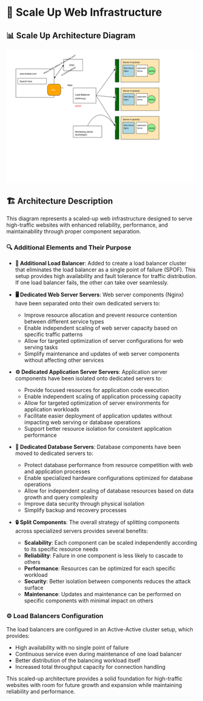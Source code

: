 # 🚀 Scale Up Web Infrastructure

## 📊 Scale Up Architecture Diagram

![Scale Up Architecture Diagram](./img/3-scale_up.svg)

## 🏗️ Architecture Description

This diagram represents a scaled-up web infrastructure designed to serve high-traffic websites with enhanced reliability, performance, and maintainability through proper component separation.

### 🔍 Additional Elements and Their Purpose

- **🔄 Additional Load Balancer**: Added to create a load balancer cluster that eliminates the load balancer as a single point of failure (SPOF). This setup provides high availability and fault tolerance for traffic distribution. If one load balancer fails, the other can take over seamlessly.

- **🖥️ Dedicated Web Server Servers**: Web server components (Nginx) have been separated onto their own dedicated servers to:
  - Improve resource allocation and prevent resource contention between different service types
  - Enable independent scaling of web server capacity based on specific traffic patterns
  - Allow for targeted optimization of server configurations for web serving tasks
  - Simplify maintenance and updates of web server components without affecting other services

- **⚙️ Dedicated Application Server Servers**: Application server components have been isolated onto dedicated servers to:
  - Provide focused resources for application code execution
  - Enable independent scaling of application processing capacity
  - Allow for targeted optimization of server environments for application workloads
  - Facilitate easier deployment of application updates without impacting web serving or database operations
  - Support better resource isolation for consistent application performance

- **💾 Dedicated Database Servers**: Database components have been moved to dedicated servers to:
  - Protect database performance from resource competition with web and application processes
  - Enable specialized hardware configurations optimized for database operations
  - Allow for independent scaling of database resources based on data growth and query complexity
  - Improve data security through physical isolation
  - Simplify backup and recovery processes

- **🔒 Split Components**: The overall strategy of splitting components across specialized servers provides several benefits:
  - **Scalability**: Each component can be scaled independently according to its specific resource needs
  - **Reliability**: Failure in one component is less likely to cascade to others
  - **Performance**: Resources can be optimized for each specific workload
  - **Security**: Better isolation between components reduces the attack surface
  - **Maintenance**: Updates and maintenance can be performed on specific components with minimal impact on others

### ⚙️ Load Balancers Configuration

The load balancers are configured in an Active-Active cluster setup, which provides:
- High availability with no single point of failure
- Continuous service even during maintenance of one load balancer
- Better distribution of the balancing workload itself
- Increased total throughput capacity for connection handling

This scaled-up architecture provides a solid foundation for high-traffic websites with room for future growth and expansion while maintaining reliability and performance.